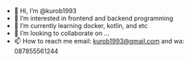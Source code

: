 - 👋 Hi, I’m @kurob1993
- 👀 I’m interested in frontend and backend programming
- 🌱 I’m currently learning docker, kotlin, and etc
- 💞️ I’m looking to collaborate on ...
- 📫 How to reach me email: kurob1993@gmail.com and wa: 087855561244

<!---
kurob1993/kurob1993 is a ✨ special ✨ repository because its `README.md` (this file) appears on your GitHub profile.
You can click the Preview link to take a look at your changes.
--->
